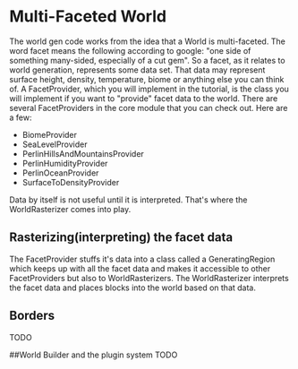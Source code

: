 # Multi-Faceted World

The world gen code works from the idea that a World is multi-faceted. The word facet means the following according to google: "one side of something many-sided, especially of a cut gem". So a facet, as it relates to world generation, represents some data set. That data may represent surface height, density, temperature, biome or anything else you can think of. A FacetProvider, which you will implement in the tutorial, is the class you will implement if you want to "provide" facet data to the world. There are several FacetProviders in the core module that you can check out. Here are a few:
* BiomeProvider
* SeaLevelProvider
* PerlinHillsAndMountainsProvider
* PerlinHumidityProvider
* PerlinOceanProvider
* SurfaceToDensityProvider

Data by itself is not useful until it is interpreted. That's where the WorldRasterizer comes into play.

## Rasterizing(interpreting) the facet data
The FacetProvider stuffs it's data into a class called a GeneratingRegion which keeps up with all the facet data and makes it accessible to other FacetProviders but also to WorldRasterizers. The WorldRasterizer interprets the facet data and places blocks into the world based on that data. 

## Borders
TODO

##World Builder and the plugin system
TODO